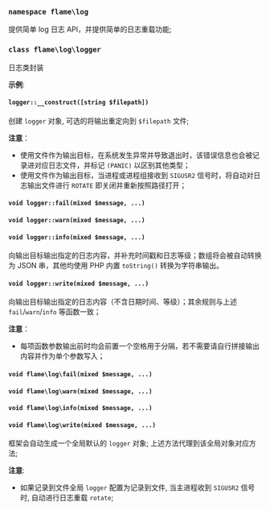 ### `namespace flame\log`
提供简单 log 日志 API，并提供简单的日志重载功能;

### `class flame\log\logger`
日志类封装

**示例**:

#### `logger::__construct([string $filepath])`
创建 `logger` 对象, 可选的将输出重定向到 `$filepath` 文件;

**注意**：
* 使用文件作为输出目标，在系统发生异常并导致退出时，该错误信息也会被记录进对应日志文件，并标记 `(PANIC)` 以区别其他类型；
* 使用文件作为输出目标，当进程或进程组接收到 `SIGUSR2` 信号时，将自动对日志输出文件进行 `ROTATE` 即关闭并重新按照路径打开；

#### `void logger::fail(mixed $message, ...)`
#### `void logger::warn(mixed $message, ...)`
#### `void logger::info(mixed $message, ...)`
向输出目标输出指定的日志内容，并补充时间戳和日志等级；数组将会被自动转换为 JSON 串，其他均使用 PHP 内置 `toString()` 转换为字符串输出。
#### `void logger::write(mixed $message, ...)`
向输出目标输出指定的日志内容（不含日期时间、等级）；其余规则与上述 `fail`/`warn`/`info` 等函数一致；

**注意**：
* 每项函数参数输出前时均会前置一个空格用于分隔，若不需要请自行拼接输出内容并作为单个参数写入；

#### `void flame\log\fail(mixed $message, ...)`
#### `void flame\log\warn(mixed $message, ...)`
#### `void flame\log\info(mixed $message, ...)`
#### `void flame\log\write(mixed $message, ...)`
框架会自动生成一个全局默认的 `logger` 对象; 上述方法代理到该全局对象对应方法;

**注意**:
* 如果记录到文件全局 `logger` 配置为记录到文件, 当主进程收到 `SIGUSR2` 信号时, 自动进行日志重载 `rotate`;
